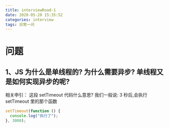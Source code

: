 ```yaml
---
title: interviewRoad-1
date: 2020-05-20 15:35:52
categories: interview
tags: 日常一问
---
```


# 问题

## 1、JS 为什么是单线程的? 为什么需要异步? 单线程又是如何实现异步的呢?

相关申引：
这段 setTimeout 代码什么意思? 我们一般说: 3 秒后,会执行 setTimeout 里的那个函数

```javascript
setTimeout(function () {
  console.log("执行了");
}, 3000);
```
